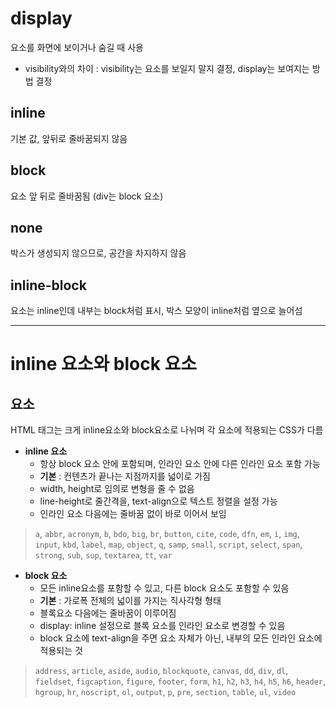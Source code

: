 # display
요소를 화면에 보이거나 숨길 때 사용
* visibility와의 차이 : visibility는 요소를 보일지 말지 결정, display는 보여지는 방법 결정

## inline
기본 값, 앞뒤로 줄바꿈되지 않음

## block
요소 앞 뒤로 줄바꿈됨 (div는 block 요소)

## none
박스가 생성되지 않으므로, 공간을 차지하지 않음

## inline-block 
요소는 inline인데 내부는 block처럼 표시, 박스 모양이 inline처럼 옆으로 늘어섬

***

# inline 요소와 block 요소
## 요소
HTML 태그는 크게 inline요소와 block요소로 나뉘며 각 요소에 적용되는 CSS가 다름
* **inline 요소**
	* 항상 block 요소 안에 포함되며, 인라인 요소 안에 다른 인라인 요소 포함 가능
	* **기본** : 컨텐츠가 끝나는 지점까지를 넓이로 가짐
	* width, height로 임의로 변형을 줄 수 없음
	* line-height로 줄간격을, text-align으로 텍스트 정렬을 설정 가능
	* 인라인 요소 다음에는 줄바꿈 없이 바로 이어서 보임
> `a`, `abbr`, `acronym`, `b`, `bdo`, `big`, `br`, `button`, `cite`, `code`, `dfn`, `em`, `i`, `img`, `input`, `kbd`, `label`, `map`, `object`, `q`, `samp`, `small`, `script`, `select`, `span`, `strong`, `sub`, `sup`, `textarea`, `tt`, `var`

* **block 요소**
	* 모든 inline요소를 포함할 수 있고, 다른 block 요소도 포함할 수 있음
	* **기본** : 가로폭 전체의 넓이를 가지는 직사각형 형태
	* 블록요소 다음에는 줄바꿈이 이루어짐
	* display: inline 설정으로 블록 요소를 인라인 요소로 변경할 수 있음
	* block 요소에 text-align을 주면 요소 자체가 아닌, 내부의 모든 인라인 요소에 적용되는 것
> `address`, `article`, `aside`, `audio`, `blockquote`, `canvas`, `dd`, `div`, `dl`, `fieldset`, `figcaption`, `figure`, `footer`, `form`, `h1`, `h2`, `h3`, `h4`, `h5`, `h6`, `header`, `hgroup`, `hr`, `noscript`, `ol`, `output`, `p`, `pre`, `section`, `table`, `ul`, `video`
